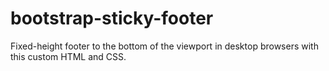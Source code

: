 # bootstrap-sticky-footer
 Fixed-height footer to the bottom of the viewport in desktop browsers with this custom HTML and CSS.
